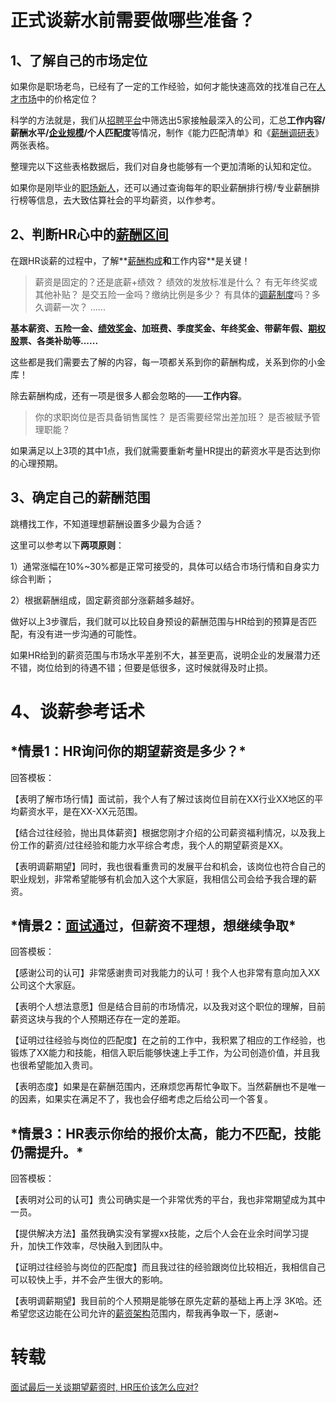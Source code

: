 # **正式谈薪水前需要做哪些准备？**

## **1、了解自己的市场定位**

如果你是职场老鸟，已经有了一定的工作经验，如何才能快速高效的找准自己在[人才市场](https://www.zhihu.com/search?q=人才市场&search_source=Entity&hybrid_search_source=Entity&hybrid_search_extra={"sourceType"%3A"answer"%2C"sourceId"%3A2822789671})中的价格定位？

科学的方法就是，我们从[招聘平台](https://www.zhihu.com/search?q=招聘平台&search_source=Entity&hybrid_search_source=Entity&hybrid_search_extra={"sourceType"%3A"answer"%2C"sourceId"%3A2822789671})中筛选出5家接触最深入的公司，汇总**工作内容/薪酬水平/[企业规模](https://www.zhihu.com/search?q=企业规模&search_source=Entity&hybrid_search_source=Entity&hybrid_search_extra={"sourceType"%3A"answer"%2C"sourceId"%3A2822789671})/个人匹配度**等情况，制作《能力匹配清单》和《[薪酬调研表](https://www.zhihu.com/search?q=薪酬调研表&search_source=Entity&hybrid_search_source=Entity&hybrid_search_extra={"sourceType"%3A"answer"%2C"sourceId"%3A2822789671})》两张表格。

整理完以下这些表格数据后，我们对自身也能够有一个更加清晰的认知和定位。

如果你是刚毕业的[职场新人](https://www.zhihu.com/search?q=职场新人&search_source=Entity&hybrid_search_source=Entity&hybrid_search_extra={"sourceType"%3A"answer"%2C"sourceId"%3A2822789671})，还可以通过查询每年的职业薪酬排行榜/专业薪酬排行榜等信息，去大致估算社会的平均薪资，以作参考。

## **2、判断HR心中的[薪酬区间](https://www.zhihu.com/search?q=薪酬区间&search_source=Entity&hybrid_search_source=Entity&hybrid_search_extra={"sourceType"%3A"answer"%2C"sourceId"%3A2822789671})**

在跟HR谈薪的过程中，了解**[薪酬构成](https://www.zhihu.com/search?q=薪酬构成&search_source=Entity&hybrid_search_source=Entity&hybrid_search_extra={"sourceType"%3A"answer"%2C"sourceId"%3A2822789671})**和**工作内容**是关键！

> 薪资是固定的？还是底薪+绩效？
> 绩效的发放标准是什么？
> 有无年终奖或其他补贴？
> 是交五险一金吗？缴纳比例是多少？
> 有具体的[调薪制度](https://www.zhihu.com/search?q=调薪制度&search_source=Entity&hybrid_search_source=Entity&hybrid_search_extra={"sourceType"%3A"answer"%2C"sourceId"%3A2822789671})吗？多久调薪一次？
> ......

**基本薪资、五险一金、[绩效奖金](https://www.zhihu.com/search?q=绩效奖金&search_source=Entity&hybrid_search_source=Entity&hybrid_search_extra={"sourceType"%3A"answer"%2C"sourceId"%3A2822789671})、加班费、季度奖金、年终奖金、带薪年假、[期权股](https://www.zhihu.com/search?q=期权股&search_source=Entity&hybrid_search_source=Entity&hybrid_search_extra={"sourceType"%3A"answer"%2C"sourceId"%3A2822789671})票、各类补助等......**

这些都是我们需要去了解的内容，每一项都关系到你的薪酬构成，关系到你的小金库！

除去薪酬构成，还有一项是很多人都会忽略的——**工作内容**。

> 你的求职岗位是否具备销售属性？
> 是否需要经常出差加班？
> 是否被赋予管理职能？

如果满足以上3项的其中1点，我们就需要重新考量HR提出的薪资水平是否达到你的心理预期。

## **3、确定自己的薪酬范围**

跳槽找工作，不知道理想薪酬设置多少最为合适？

这里可以参考以下**两项原则**：

1）通常涨幅在10%~30%都是正常可接受的，具体可以结合市场行情和自身实力综合判断；

2）根据薪酬组成，固定薪资部分涨薪越多越好。

做好以上3步骤后，我们就可以比较自身预设的薪酬范围与HR给到的预算是否匹配，有没有进一步沟通的可能性。

如果HR给到的薪资范围与市场水平差别不大，甚至更高，说明企业的发展潜力还不错，岗位给到的待遇不错；但要是低很多，这时候就得及时止损。

# **4、谈薪参考话术**

## ***情景1：HR询问你的期望薪资是多少？\***

回答模板：

【表明了解市场行情】面试前，我个人有了解过该岗位目前在XX行业XX地区的平均薪资水平，是在XX-XX元范围。

【结合过往经验，抛出具体薪资】根据您刚才介绍的公司薪资福利情况，以及我上份工作的薪资/过往经验和能力水平综合考虑，我个人的期望薪资是XX。

【表明调薪期望】同时，我也很看重贵司的发展平台和机会，该岗位也符合自己的职业规划，非常希望能够有机会加入这个大家庭，我相信公司会给予我合理的薪资。

## ***情景2：[面试通](https://www.zhihu.com/search?q=面试通&search_source=Entity&hybrid_search_source=Entity&hybrid_search_extra={"sourceType"%3A"answer"%2C"sourceId"%3A2822789671})过，但薪资不理想，想继续争取\***

回答模板：

【感谢公司的认可】非常感谢贵司对我能力的认可！我个人也非常有意向加入XX公司这个大家庭。

【表明个人想法意愿】但是结合目前的市场情况，以及我对这个职位的理解，目前薪资这块与我的个人预期还存在一定的差距。

【证明过往经验与岗位的匹配度】在之前的工作中，我积累了相应的工作经验，也锻炼了XX能力和技能，相信入职后能够快速上手工作，为公司创造价值，并且我也很希望能加入贵司。

【表明态度】如果是在薪酬范围内，还麻烦您再帮忙争取下。当然薪酬也不是唯一的因素，如果实在满足不了，我也会仔细考虑之后给公司一个答复。

## ***情景3：HR表示你给的报价太高，能力不匹配，技能仍需提升。\***

回答模板：

【表明对公司的认可】贵公司确实是一个非常优秀的平台，我也非常期望成为其中一员。

【提供解决方法】虽然我确实没有掌握xx技能，之后个人会在业余时间学习提升，加快工作效率，尽快融入到团队中。

【证明过往经验与岗位的匹配度】而且我过往的经验跟岗位比较相近，我相信自己可以较快上手，并不会产生很大的影响。

【表明调薪期望】我目前的个人预期是能够在原先定薪的基础上再上浮 3K哈。还希望您这边能在公司允许的[薪资架构](https://www.zhihu.com/search?q=薪资架构&search_source=Entity&hybrid_search_source=Entity&hybrid_search_extra={"sourceType"%3A"answer"%2C"sourceId"%3A2822789671})范围内，帮我再争取一下，感谢~

# 转载

[面试最后一关谈期望薪资时, HR压价该怎么应对?](https://www.zhihu.com/question/20883020/answer/2822789671)